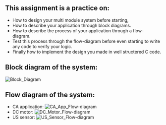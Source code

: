 ## This assignment is a practice on:
- How to design your multi module system before starting,
- How to describe your application through block diagrams.
- How to describe the process of your application through a flow-diagram.
- Test this process through the flow-diagram before even starting to write any code to verify your logic.
- Finally how to implement the design you made in well structered C code.



## Block diagram of the system:

![Block_Diagram](https://github.com/eidHossam/Master-Embedded-Systems/assets/106603484/1adf534e-6cfc-4067-872b-1fa06dda73bb)

## Flow diagram of the system:
- CA application:
![CA_App_Flow-diagram](https://github.com/eidHossam/Master-Embedded-Systems/assets/106603484/d20b395c-6c9b-420f-9622-b674cf45f50d)
- DC motor:
![DC_Motor_Flow-diagram](https://github.com/eidHossam/Master-Embedded-Systems/assets/106603484/e185e2bb-3c4e-457a-ae2e-8db915bcebc2)
- US sensor: 
![US_Sensor_Flow-diagram](https://github.com/eidHossam/Master-Embedded-Systems/assets/106603484/0ade6890-2b5a-4ffc-a303-38fbc20be8ce)

